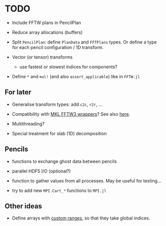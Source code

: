 # TODO

- Include FFTW plans in PencilPlan

- Reduce array allocations (buffers)

- Split `PencilPlan`: define `PlanData` and `FFTPlans` types.
  Or define a type for each pencil configuration / 1D transform.

- Vector (or tensor) transforms
  * use fastest or slowest indices for components?

- Define `*` and `mul!` (and also `assert_applicable`) like in `FFTW.jl`

## For later

- Generalise transform types: add `c2c`, `r2r`, ...

- Compatibility with [MKL FFTW3 wrappers](https://software.intel.com/en-us/mkl-developer-reference-c-using-fftw3-wrappers)?
  See also [here](https://github.com/JuliaMath/FFTW.jl#mkl).

- Multithreading?

- Special treatment for slab (1D) decomposition

## Pencils

- functions to exchange ghost data between pencils

- parallel HDF5 I/O (optional?)

- function to gather values from all processes. May be useful for testing...

- try to add new `MPI.Cart_*` functions to `MPI.jl`

## Other ideas

- Define arrays with [custom
  ranges](https://docs.julialang.org/en/v1.2/devdocs/offset-arrays), so that they take global indices.

